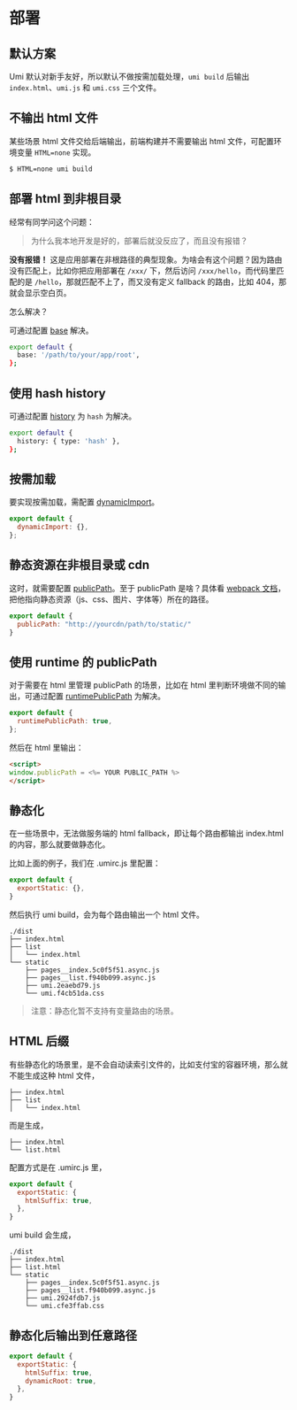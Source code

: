 # 部署

## 默认方案

Umi 默认对新手友好，所以默认不做按需加载处理，`umi build` 后输出 `index.html`、`umi.js` 和 `umi.css` 三个文件。

## 不输出 html 文件

某些场景 html 文件交给后端输出，前端构建并不需要输出 html 文件，可配置环境变量 `HTML=none` 实现。

```bash
$ HTML=none umi build
```

## 部署 html 到非根目录

经常有同学问这个问题：

> 为什么我本地开发是好的，部署后就没反应了，而且没有报错？

**没有报错！** 这是应用部署在非根路径的典型现象。为啥会有这个问题？因为路由没有匹配上，比如你把应用部署在 `/xxx/` 下，然后访问 `/xxx/hello`，而代码里匹配的是 `/hello`，那就匹配不上了，而又没有定义 fallback 的路由，比如 404，那就会显示空白页。

怎么解决？

可通过配置 [base](../config#base) 解决。 

```bash
export default {
  base: '/path/to/your/app/root',
};
```

## 使用 hash history

可通过配置 [history](../config#history) 为 `hash` 为解决。 

```bash
export default {
  history: { type: 'hash' },
};
```

## 按需加载

要实现按需加载，需配置 [dynamicImport](../config#dynamicimport)。

```js
export default {
  dynamicImport: {},
};
```

## 静态资源在非根目录或 cdn

这时，就需要配置 [publicPath](../config#publicpath)。至于 publicPath 是啥？具体看 [webpack 文档](https://webpack.js.org/configuration/output/#output-publicpath)，把他指向静态资源（js、css、图片、字体等）所在的路径。

```js
export default {
  publicPath: "http://yourcdn/path/to/static/"
}
```

## 使用 runtime 的 publicPath

对于需要在 html 里管理 publicPath 的场景，比如在 html 里判断环境做不同的输出，可通过配置 [runtimePublicPath](/zh-CN/config/#runtimepublicpath) 为解决。 

```js
export default {
  runtimePublicPath: true,
};
```

然后在 html 里输出：

```html
<script>
window.publicPath = <%= YOUR PUBLIC_PATH %>
</script>
```

## 静态化

在一些场景中，无法做服务端的 html fallback，即让每个路由都输出 index.html 的内容，那么就要做静态化。

比如上面的例子，我们在 .umirc.js 里配置：

```js
export default {
  exportStatic: {},
}
```

然后执行 umi build，会为每个路由输出一个 html 文件。

```
./dist
├── index.html
├── list
│   └── index.html
└── static
    ├── pages__index.5c0f5f51.async.js
    ├── pages__list.f940b099.async.js
    ├── umi.2eaebd79.js
    └── umi.f4cb51da.css
```

> 注意：静态化暂不支持有变量路由的场景。

## HTML 后缀

有些静态化的场景里，是不会自动读索引文件的，比如支付宝的容器环境，那么就不能生成这种 html 文件，

```
├── index.html
├── list
│   └── index.html
```

而是生成，

```
├── index.html
└── list.html
```

配置方式是在 .umirc.js 里，

```js
export default {
  exportStatic: {
    htmlSuffix: true,
  },
}
```

umi build 会生成，

```
./dist
├── index.html
├── list.html
└── static
    ├── pages__index.5c0f5f51.async.js
    ├── pages__list.f940b099.async.js
    ├── umi.2924fdb7.js
    └── umi.cfe3ffab.css
```

## 静态化后输出到任意路径

```js
export default {
  exportStatic: {
    htmlSuffix: true,
    dynamicRoot: true,
  },
}
```

